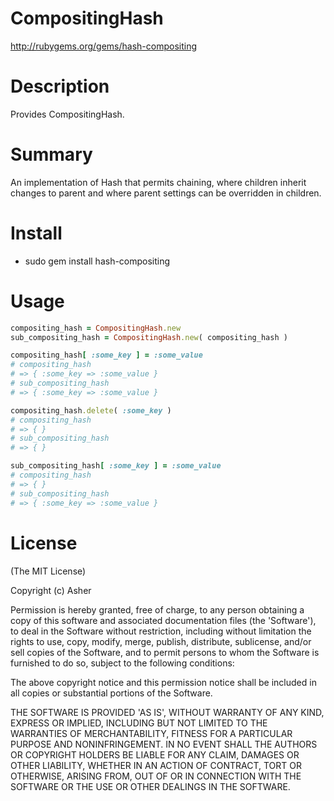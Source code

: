 # CompositingHash #

http://rubygems.org/gems/hash-compositing

# Description #

Provides CompositingHash.

# Summary #

An implementation of Hash that permits chaining, where children inherit changes to parent and where parent settings can be overridden in children.

# Install #

* sudo gem install hash-compositing

# Usage #

```ruby
compositing_hash = CompositingHash.new
sub_compositing_hash = CompositingHash.new( compositing_hash )

compositing_hash[ :some_key ] = :some_value
# compositing_hash
# => { :some_key => :some_value }
# sub_compositing_hash
# => { :some_key => :some_value }

compositing_hash.delete( :some_key )
# compositing_hash
# => { }
# sub_compositing_hash
# => { }

sub_compositing_hash[ :some_key ] = :some_value
# compositing_hash
# => { }
# sub_compositing_hash
# => { :some_key => :some_value }
```

# License #

  (The MIT License)

  Copyright (c) Asher

  Permission is hereby granted, free of charge, to any person obtaining
  a copy of this software and associated documentation files (the
  'Software'), to deal in the Software without restriction, including
  without limitation the rights to use, copy, modify, merge, publish,
  distribute, sublicense, and/or sell copies of the Software, and to
  permit persons to whom the Software is furnished to do so, subject to
  the following conditions:

  The above copyright notice and this permission notice shall be
  included in all copies or substantial portions of the Software.

  THE SOFTWARE IS PROVIDED 'AS IS', WITHOUT WARRANTY OF ANY KIND,
  EXPRESS OR IMPLIED, INCLUDING BUT NOT LIMITED TO THE WARRANTIES OF
  MERCHANTABILITY, FITNESS FOR A PARTICULAR PURPOSE AND NONINFRINGEMENT.
  IN NO EVENT SHALL THE AUTHORS OR COPYRIGHT HOLDERS BE LIABLE FOR ANY
  CLAIM, DAMAGES OR OTHER LIABILITY, WHETHER IN AN ACTION OF CONTRACT,
  TORT OR OTHERWISE, ARISING FROM, OUT OF OR IN CONNECTION WITH THE
  SOFTWARE OR THE USE OR OTHER DEALINGS IN THE SOFTWARE.